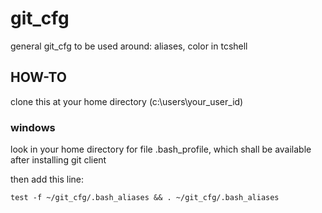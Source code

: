 # git_cfg

general git_cfg to be used around: aliases, color in tcshell

## HOW-TO

clone this at your home directory  (c:\users\your_user_id)

### windows
look in your home directory for file .bash_profile, which shall be available after installing git client

then add this line:

    test -f ~/git_cfg/.bash_aliases && . ~/git_cfg/.bash_aliases